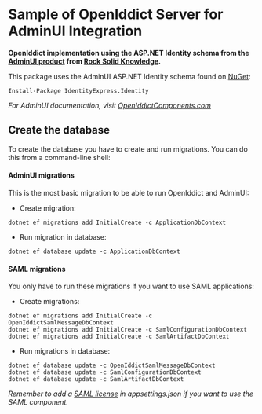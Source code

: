 # Sample of OpenIddict Server for AdminUI Integration
**OpenIddict implementation using the ASP.NET Identity schema from the [AdminUI product](https://www.openiddictcomponents.com/products/adminui) from [Rock Solid Knowledge](https://www.openiddictcomponents.com).**

This package uses the AdminUI ASP.NET Identity schema found on [NuGet](https://www.nuget.org/packages/IdentityExpress.Identity/):

`Install-Package IdentityExpress.Identity`

*For AdminUI documentation, visit [OpenIddictComponents.com](https://www.openiddictcomponents.com/documentation/adminui/)*


## Create the database

To create the database you have to create and run migrations. You can do this from a command-line shell:

#### AdminUI migrations

This is the most basic migration to be able to run OpenIddict and AdminUI:

- Create migration:
```language-bash
dotnet ef migrations add InitialCreate -c ApplicationDbContext
```

- Run migration in database:
```language-bash
dotnet ef database update -c ApplicationDbContext
```

#### SAML migrations

You only have to run these migrations if you want to use SAML applications:

- Create migrations:
```language-bash 
dotnet ef migrations add InitialCreate -c OpenIddictSamlMessageDbContext
dotnet ef migrations add InitialCreate -c SamlConfigurationDbContext
dotnet ef migrations add InitialCreate -c SamlArtifactDbContext
```

- Run migrations in database:
```language-bash 
dotnet ef database update -c OpenIddictSamlMessageDbContext
dotnet ef database update -c SamlConfigurationDbContext
dotnet ef database update -c SamlArtifactDbContext
```

*Remember to add a [SAML license](https://www.openiddictcomponents.com/products/saml2p) in appsettings.json if you want to use the SAML component.*